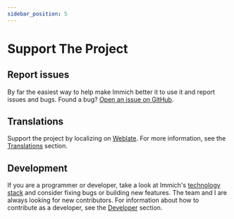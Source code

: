 ```yaml
---
sidebar_position: 5
---
```


# Support The Project

## Report issues

By far the easiest way to help make Immich better it to use it and report issues and bugs. Found a bug? [Open an issue on GitHub][github-issue].

## Translations

Support the project by localizing on [Weblate](https://hosted.weblate.org/projects/immich/immich/). For more information, see the [Translations](/docs/developer/translations) section.

## Development

If you are a programmer or developer, take a look at Immich's [technology stack](/docs/developer/architecture.mdx) and consider fixing bugs or building new features. The team and I are always looking for new contributors. For information about how to contribute as a developer, see the [Developer](/docs/developer/architecture.mdx) section.

[github-issue]: https://github.com/immich-app/immich/issues/new/choose
[github-langs]: https://github.com/immich-app/immich/tree/main/mobile/assets/i18n
